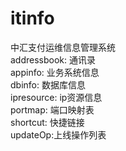 # itinfo
中汇支付运维信息管理系统<br />
addressbook: 通讯录<br />
appinfo: 业务系统信息<br />
dbinfo: 数据库信息<br />
ipresource: ip资源信息<br />
portmap: 端口映射表<br />
shortcut: 快捷链接<br />
updateOp:上线操作列表<br />

